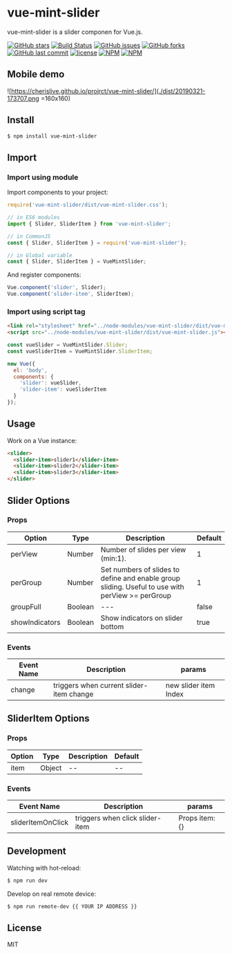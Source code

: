 # vue-mint-slider

vue-mint-slider is a slider componen for Vue.js.

[![GitHub stars](https://img.shields.io/github/stars/cherislive/vue-mint-slider.svg?style=flat-square)](https://github.com/cherislive/vue-mint-slider/stargazers)
[![Build Status](https://travis-ci.org/cherislive/vue-mint-slider.svg?branch=master)](https://travis-ci.org/cherislive/vue-mint-slider)
[![GitHub issues](https://img.shields.io/github/issues/cherislive/vue-mint-slider.svg?style=flat-square)](https://github.com/cherislive/vue-mint-slider/issues)
[![GitHub forks](https://img.shields.io/github/forks/cherislive/vue-mint-slider.svg?style=flat-square)](https://github.com/cherislive/vue-mint-slider/network)
[![GitHub last commit](https://img.shields.io/github/last-commit/google/skia.svg?style=flat-square)](https://github.com/cherislive/vue-mint-slider)
[![license](https://img.shields.io/github/license/mashape/apistatus.svg?style=flat-square)](https://github.com/cherislive/vue-mint-slider)
[![NPM](https://nodei.co/npm/vue-mint-slider.png?downloads=true&downloadRank=true&stars=true)](https://nodei.co/npm/vue-mint-slider/)
[![NPM](https://nodei.co/npm-dl/vue-mint-slider.png?months=9&height=3)](https://nodei.co/npm/vue-mint-slider/)



## Mobile demo

![https://cherislive.github.io/projrct/vue-mint-slider/](./dist/20190321-173707.png =160x160)

## Install

```bash
$ npm install vue-mint-slider
```

## Import

### Import using module

Import components to your project:

``` js
require('vue-mint-slider/dist/vue-mint-slider.css');

// in ES6 modules
import { Slider, SliderItem } from 'vue-mint-slider';

// in CommonJS
const { Slider, SliderItem } = require('vue-mint-slider');

// in Global variable
const { Slider, SliderItem } = VueMintSlider;
```

And register components:

``` js
Vue.component('slider', Slider);
Vue.component('slider-item', SliderItem);
```

### Import using script tag

``` html
<link rel="stylesheet" href="../node-modules/vue-mint-slider/dist/vue-mint-slider.css" charset="utf-8">
<script src="../node-modules/vue-mint-slider/dist/vue-mint-slider.js"></script>
```

``` js
const vueSlider = VueMintSlider.Slider;
const vueSliderItem = VueMintSlider.SliderItem;

new Vue({
  el: 'body',
  components: {
    'slider': vueSlider,
    'slider-item': vueSliderItem
  }
});
```

## Usage

Work on a Vue instance:

```HTML
<slider>
  <slider-item>slider1</slider-item>
  <slider-item>slider2</slider-item>
  <slider-item>slider3</slider-item>
</slider>
```
## Slider Options

### Props

| Option | Type | Description | Default |
| ----- | ----- | ----- | ----- |
| perView | Number | Number of slides per view (min:1). | 1 |
| perGroup | Number | Set numbers of slides to define and enable group sliding. Useful to use with perView >= perGroup | 1 |
| groupFull | Boolean | --- | false |
| showIndicators | Boolean | Show indicators on slider bottom | true |

### Events

| Event Name | Description | params |
| ----- | ----- | ----- |
| change | triggers when current slider-item change | new slider item Index |

## SliderItem Options

### Props

| Option | Type | Description | Default |
| ----- | ----- | ----- | ----- |
| item | Object | -- | -- |

### Events

| Event Name | Description | params |
| ----- | ----- | ----- |
| sliderItemOnClick | triggers when click slider-item | Props item: {}  |

## Development

Watching with hot-reload:

```bash
$ npm run dev
```

Develop on real remote device:

```bash
$ npm run remote-dev {{ YOUR IP ADDRESS }}
```

## License

MIT
